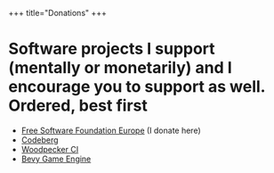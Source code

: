 +++
title="Donations"
+++

# Software projects I support (mentally or monetarily) and I encourage you to support as well. Ordered, best first

- [Free Software Foundation Europe](https://my.fsfe.org/donate) (I donate here)
- [Codeberg](https://liberapay.com/codeberg/donate)
- [Woodpecker CI](https://opencollective.com/woodpecker-ci)
- [Bevy Game Engine](https://bevyengine.org/community/donate/)
